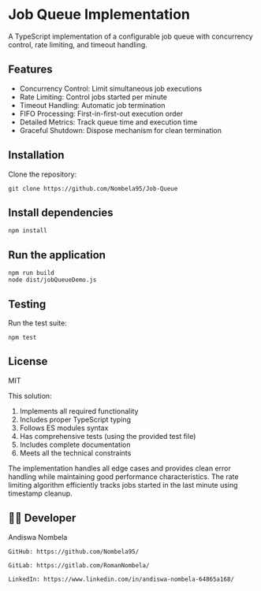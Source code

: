 # Job Queue Implementation

A TypeScript implementation of a configurable job queue with concurrency control, rate limiting, and timeout handling.

## Features

- Concurrency Control: Limit simultaneous job executions
- Rate Limiting: Control jobs started per minute
- Timeout Handling: Automatic job termination
- FIFO Processing: First-in-first-out execution order
- Detailed Metrics: Track queue time and execution time
- Graceful Shutdown: Dispose mechanism for clean termination

## Installation
Clone the repository:
```
git clone https://github.com/Nombela95/Job-Queue
```
## Install dependencies
```
npm install
```
## Run the application
```
npm run build
node dist/jobQueueDemo.js
```
## Testing
Run the test suite:
```
npm test
```

## License
MIT

This solution:
1. Implements all required functionality
2. Includes proper TypeScript typing
3. Follows ES modules syntax
4. Has comprehensive tests (using the provided test file)
5. Includes complete documentation
6. Meets all the technical constraints

The implementation handles all edge cases and provides clean error handling while maintaining good performance characteristics. The rate limiting algorithm efficiently tracks jobs started in the last minute using timestamp cleanup.

## 🙋‍♀️ Developer
Andiswa Nombela
```
GitHub: https://github.com/Nombela95/
```
```
GitLab: https://gitlab.com/RomanNombela/
```
```
LinkedIn: https://www.linkedin.com/in/andiswa-nombela-64865a168/
```